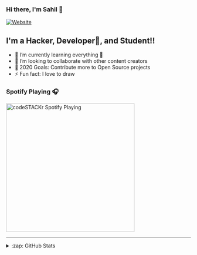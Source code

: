 ### Hi there, I'm Sahil  👋

[![Website](https://img.shields.io/website?label=sahilsaini.co&style=for-the-badge&url=https%3A%2F%2Fcodestackr.com)](https://sahilsaini.co)


## I'm a Hacker, Developer🤣, and Student!!


- 🌱 I’m currently learning everything 🤣
- 👯 I’m looking to collaborate with other content creators
- 🥅 2020 Goals: Contribute more to Open Source projects
- ⚡ Fun fact: I love to draw 

### Spotify Playing 🎧

[<img src="https://now-playing-codestackr.vercel.app/api/spotify-playing" alt="codeSTACKr Spotify Playing" width="350" />](https://open.spotify.com/user/swyqyimdc12jajde4vpwd2x1b)

---

<details>
  <summary>:zap: GitHub Stats</summary>

  <img align="left" alt="Sahil2rick's GitHub Stats" src="https://github-readme-stats.codestackr.vercel.app/api?username=Sahil2rick&show_icons=true&hide_border=true" />

</details>

[website]: https://sahilsaini.co
[linkedin]: https://www.linkedin.com/in/sahil-saini-05700718b/
